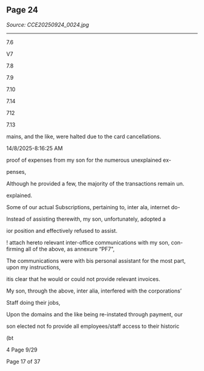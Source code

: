 ## Page 24

*Source: CCE20250924_0024.jpg*

---

7.6

V7

7.8

7.9

7.10

7.14

712

7.13

mains, and the like, were halted due to the card cancellations.

14/8/2025-8:16:25 AM

proof of expenses from my son for the numerous unexplained ex-

penses,

Although he provided a few, the majority of the transactions remain un.

explained.

Some of our actual Subscriptions, pertaining to, inter ala, internet do-

Instead of assisting therewith, my son, unfortunately, adopted a

ior position and effectively refused to assist.

! attach hereto relevant inter-office communications with my son, con-
firming all of the above, as annexure “PF7",

The communications were with bis personal assistant for the most part,
upon my instructions,

itis clear that he would or could not provide relevant invoices.

My son, through the above, inter alia, interfered with the corporations’

Staff doing their jobs,

Upon the domains and the like being re-instated through payment, our

son elected not fo provide all employees/staff access to their historic

(bt

4 Page 9/29

Page 17 of 37